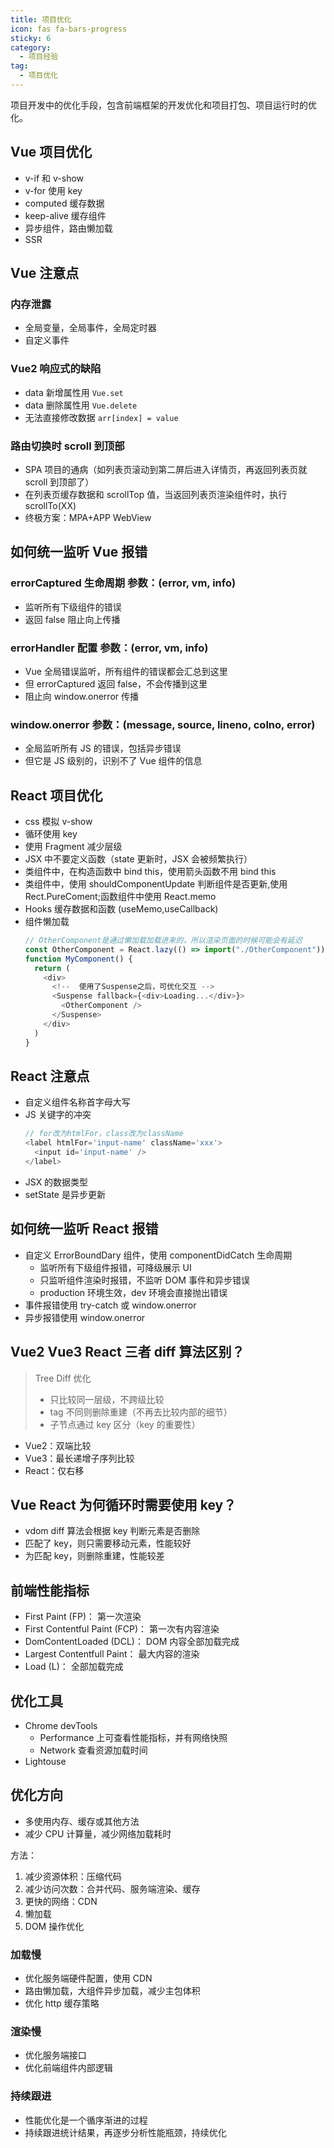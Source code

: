 ```yaml
---
title: 项目优化
icon: fas fa-bars-progress
sticky: 6
category:
  - 项目经验
tag:
  - 项目优化
---
```


项目开发中的优化手段，包含前端框架的开发优化和项目打包、项目运行时的优化。

<!-- more -->

## Vue 项目优化

- v-if 和 v-show
- v-for 使用 key
- computed 缓存数据
- keep-alive 缓存组件
- 异步组件，路由懒加载
- SSR

## Vue 注意点

### 内存泄露

- 全局变量，全局事件，全局定时器
- 自定义事件

### Vue2 响应式的缺陷

- data 新增属性用 `Vue.set`
- data 删除属性用 `Vue.delete`
- 无法直接修改数据 `arr[index] = value`

### 路由切换时 scroll 到顶部

- SPA 项目的通病（如列表页滚动到第二屏后进入详情页，再返回列表页就 scroll 到顶部了）
- 在列表页缓存数据和 scrollTop 值，当返回列表页渲染组件时，执行 scrollTo(XX)
- 终极方案：MPA+APP WebView

## 如何统一监听 Vue 报错

### errorCaptured 生命周期 参数：(error, vm, info)

- 监听所有下级组件的错误
- 返回 false 阻止向上传播

### errorHandler 配置 参数：(error, vm, info)

- Vue 全局错误监听，所有组件的错误都会汇总到这里
- 但 errorCaptured 返回 false，不会传播到这里
- 阻止向 window.onerror 传播

### window.onerror 参数：(message, source, lineno, colno, error)

- 全局监听所有 JS 的错误，包括异步错误
- 但它是 JS 级别的，识别不了 Vue 组件的信息

## React 项目优化

- css 模拟 v-show
- 循环使用 key
- 使用 Fragment 减少层级
- JSX 中不要定义函数（state 更新时，JSX 会被频繁执行）
- 类组件中，在构造函数中 bind this，使用箭头函数不用 bind this
- 类组件中，使用 shouldComponentUpdate 判断组件是否更新,使用 Rect.PureComent;函数组件中使用 React.memo
- Hooks 缓存数据和函数 (useMemo,useCallback)
- 组件懒加载
  ```js
  // OtherComponent是通过懒加载加载进来的，所以渲染页面的时候可能会有延迟
  const OtherComponent = React.lazy(() => import("./OtherComponent"))
  function MyComponent() {
    return (
      <div>
        <!--  使用了Suspense之后，可优化交互 -->
        <Suspense fallback={<div>Loading...</div>}>
          <OtherComponent />
        </Suspense>
      </div>
    )
  }
  ```

## React 注意点

- 自定义组件名称首字母大写
- JS 关键字的冲突
  ```js
  // for改为htmlFor，class改为className
  <label htmlFor='input-name' className='xxx'>
    <input id='input-name' />
  </label>
  ```
- JSX 的数据类型
- setState 是异步更新

## 如何统一监听 React 报错

- 自定义 ErrorBoundDary 组件，使用 componentDidCatch 生命周期
  - 监听所有下级组件报错，可降级展示 UI
  - 只监听组件渲染时报错，不监听 DOM 事件和异步错误
  - production 环境生效，dev 环境会直接抛出错误
- 事件报错使用 try-catch 或 window.onerror
- 异步报错使用 window.onerror

## Vue2 Vue3 React 三者 diff 算法区别？

> Tree Diff 优化
>
> - 只比较同一层级，不跨级比较
> - tag 不同则删除重建（不再去比较内部的细节）
> - 子节点通过 key 区分（key 的重要性）

- Vue2：双端比较
- Vue3：最长递增子序列比较
- React：仅右移

## Vue React 为何循环时需要使用 key？

- vdom diff 算法会根据 key 判断元素是否删除
- 匹配了 key，则只需要移动元素，性能较好
- 为匹配 key，则删除重建，性能较差

## 前端性能指标

- First Paint (FP)： 第一次渲染
- First Contentful Paint (FCP)： 第一次有内容渲染
- DomContentLoaded (DCL)： DOM 内容全部加载完成
- Largest Contentfull Paint： 最大内容的渲染
- Load (L)： 全部加载完成

## 优化工具

- Chrome devTools
  - Performance 上可查看性能指标，并有网络快照
  - Network 查看资源加载时间
- Lightouse

## 优化方向

- 多使用内存、缓存或其他方法
- 减少 CPU 计算量，减少网络加载耗时

方法：

1. 减少资源体积：压缩代码
2. 减少访问次数：合并代码、服务端渲染、缓存
3. 更快的网络：CDN
4. 懒加载
5. DOM 操作优化

### 加载慢

- 优化服务端硬件配置，使用 CDN
- 路由懒加载，大组件异步加载，减少主包体积
- 优化 http 缓存策略

### 渲染慢

- 优化服务端接口
- 优化前端组件内部逻辑

### 持续跟进

- 性能优化是一个循序渐进的过程
- 持续跟进统计结果，再逐步分析性能瓶颈，持续优化
